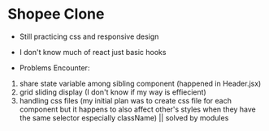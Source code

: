 # Shopee Clone

* Still practicing css and responsive design
* I don't know much of react just basic hooks

* Problems Encounter:
1. share state variable among sibling component (happened in Header.jsx)
2. grid sliding display (I don't know if my way is effiecient)
3. handling css files (my initial plan was to create css file for each component but it happens to also affect other's styles when they have the same selector especially className) || solved by modules